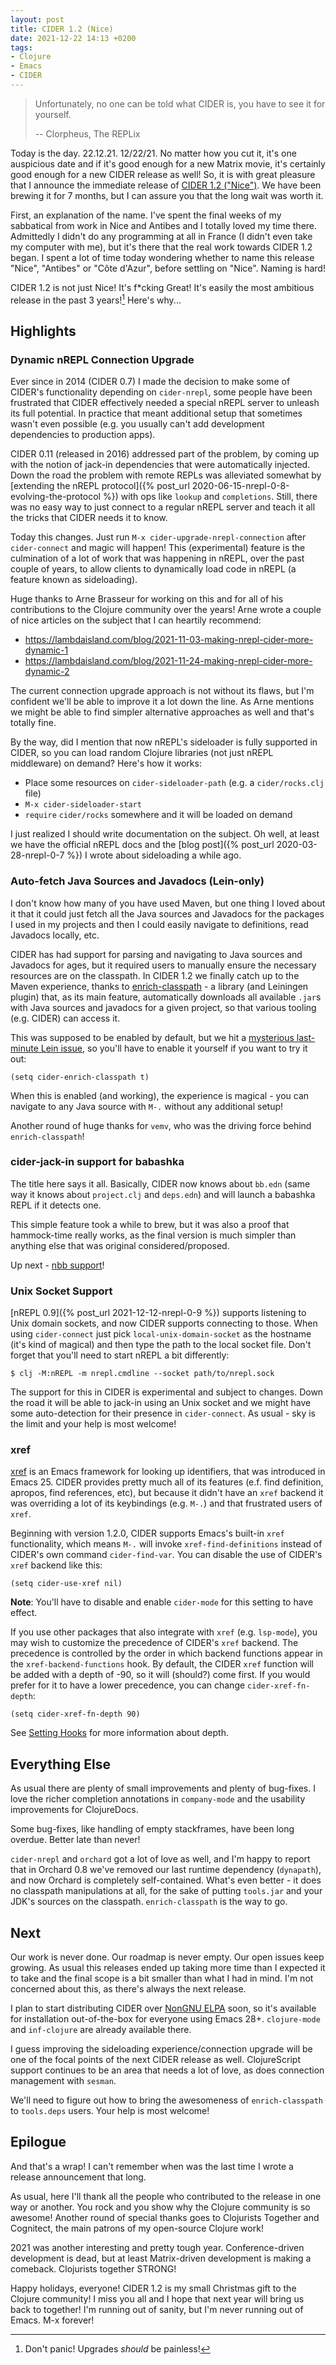 ```yaml
---
layout: post
title: CIDER 1.2 (Nice)
date: 2021-12-22 14:13 +0200
tags:
- Clojure
- Emacs
- CIDER
---
```


> Unfortunately, no one can be told what CIDER is, you have to see it for yourself.
>
> -- Clorpheus, The REPLix

Today is the day. 22.12.21. 12/22/21. No matter how you cut it, it's one auspicious date and if it's good enough for a new Matrix movie,
it's certainly good enough for a new CIDER release as well! So, it is with great pleasure that I announce the
immediate release of [CIDER 1.2 ("Nice")](https://github.com/clojure-emacs/cider/releases/tag/v1.2.0). We have been brewing it for 7 months, but I can assure you that the long wait was worth it.

First, an explanation of the name. I've spent the final weeks of my sabbatical from work in Nice and Antibes and I totally loved my time there.
Admittedly I didn't do any programming at all in France (I didn't even take my computer with me), but it's there that the real work towards
CIDER 1.2 began. I spent a lot of time today wondering whether to name this release "Nice", "Antibes" or "Côte d'Azur", before settling on "Nice". Naming is hard!

CIDER 1.2 is not just Nice! It's f*cking Great! It's easily the most ambitious release in the past 3 years![^1] Here's why...

## Highlights

### Dynamic nREPL Connection Upgrade

Ever since in 2014 (CIDER 0.7) I made the decision to make some of CIDER's functionality
depending on `cider-nrepl`, some people have been frustrated that CIDER
effectively needed a special nREPL server to unleash its full potential. In
practice that meant additional setup that sometimes wasn't even possible
(e.g. you usually can't add development dependencies to production apps).

CIDER 0.11 (released in 2016) addressed part of the problem, by coming up with
the notion of jack-in dependencies that were automatically injected. Down the
road the problem with remote REPLs was alleviated somewhat by [extending the
nREPL protocol]({% post_url 2020-06-15-nrepl-0-8-evolving-the-protocol %}) with
ops like `lookup` and `completions`. Still, there was no easy way to just
connect to a regular nREPL server and teach it all the tricks that CIDER needs
it to know.

Today this changes. Just run `M-x cider-upgrade-nrepl-connection` after
`cider-connect` and magic will happen!  This (experimental) feature is the
culmination of a lot of work that was happening in nREPL, over the past couple
of years, to allow clients to dynamically load code in nREPL (a feature known as sideloading).

Huge thanks to Arne Brasseur for working on this and for all of his
contributions to the Clojure community over the years! Arne wrote a couple
of nice articles on the subject that I can heartily recommend:

* <https://lambdaisland.com/blog/2021-11-03-making-nrepl-cider-more-dynamic-1>
* <https://lambdaisland.com/blog/2021-11-24-making-nrepl-cider-more-dynamic-2>

The current connection upgrade approach is not without its flaws, but I'm
confident we'll be able to improve it a lot down the line. As Arne mentions we
might be able to find simpler alternative approaches as well and that's totally fine.

By the way, did I mention that now nREPL's sideloader is fully supported in CIDER, so
you can load random Clojure libraries (not just nREPL middleware) on demand? Here's how it works:

* Place some resources on `cider-sideloader-path` (e.g. a `cider/rocks.clj` file)
* `M-x cider-sideloader-start`
* `require` `cider/rocks` somewhere and it will be loaded on demand

I just realized I should write documentation on the subject. Oh well, at least we have
the official nREPL docs and the [blog post]({% post_url 2020-03-28-nrepl-0-7 %}) I wrote about sideloading a while ago.

### Auto-fetch Java Sources and Javadocs (Lein-only)

I don't know how many of you have used Maven, but one thing I loved about it
that it could just fetch all the Java sources and Javadocs for the packages
I used in my projects and then I could easily navigate to definitions, read Javadocs locally, etc.

CIDER has had support for parsing and navigating to Java sources and Javadocs
for ages, but it required users to manually ensure the necessary resources are
on the classpath. In CIDER 1.2 we finally catch up to the Maven experience,
thanks to
[enrich-classpath](https://github.com/clojure-emacs/enrich-classpath) - a
library (and Leiningen plugin) that, as its main feature, automatically
downloads all available `.jar`s with Java sources and javadocs for a given
project, so that various tooling (e.g. CIDER) can access it.

This was supposed to be enabled by default, but we hit a [mysterious last-minute
Lein issue](https://github.com/technomancy/leiningen/issues/2777), so you'll
have to enable it yourself if you want to try it out:

``` emacs-lisp
(setq cider-enrich-classpath t)
```

When this is enabled (and working), the experience is magical - you can navigate
to any Java source with `M-.` without any additional setup!

Another round of huge thanks for `vemv`, who was the driving force behind `enrich-classpath`!

### cider-jack-in support for babashka

The title here says it all. Basically, CIDER now knows about `bb.edn` (same way it knows about `project.clj` and `deps.edn`)
and will launch a babashka REPL if it detects one.

This simple feature took a while to brew, but it was also a proof that hammock-time really works, as the final version is much simpler than anything else that was original considered/proposed.

Up next - [nbb support](https://github.com/clojure-emacs/cider/issues/3061)!

### Unix Socket Support

[nREPL 0.9]({% post_url 2021-12-12-nrepl-0-9 %}) supports listening to Unix domain sockets, and now CIDER supports connecting to those. When using `cider-connect` just
pick `local-unix-domain-socket` as the hostname (it's kind of magical) and then type the path to the local socket file. Don't forget that you'll need to start nREPL a bit differently:

``` shell
$ clj -M:nREPL -m nrepl.cmdline --socket path/to/nrepl.sock
```

The support for this in CIDER is experimental and subject to changes. Down the road it will be able to jack-in using an Unix socket and we might have some auto-detection for their presence in `cider-connect`. As usual - sky is the limit and your help is most welcome!

### xref

[xref](https://www.gnu.org/software/emacs/manual/html_node/emacs/Xref.html) is
an Emacs framework for looking up identifiers, that was introduced in
Emacs 25. CIDER provides pretty much all of its features (e.f. find definition,
apropos, find references, etc), but because it didn't have an `xref` backend it was overriding a
lot of its keybindings (e.g. `M-.`) and that frustrated users of `xref`.

Beginning with version 1.2.0, CIDER supports Emacs's built-in `xref`
functionality, which means `M-.` will invoke `xref-find-definitions` instead of
CIDER's own command `cider-find-var`. You can disable the use of CIDER's `xref` backend like this:

``` emacs-lisp
(setq cider-use-xref nil)
```

**Note**: You'll have to disable and enable `cider-mode` for this setting to have effect.

If you use other packages that also integrate with `xref` (e.g. `lsp-mode`), you may wish to customize the precedence of CIDER's `xref` backend. The precedence is controlled by the
order in which backend functions appear in the `xref-backend-functions` hook. By default, the CIDER `xref` function will be added with a depth of -90, so it will (should?) come first.
If you would prefer for it to have a lower precedence, you can change `cider-xref-fn-depth`:

``` emacs-lisp
(setq cider-xref-fn-depth 90)
```

See [Setting Hooks](https://www.gnu.org/software/emacs/manual/html_node/elisp/Setting-Hooks.html) for more information about depth.

## Everything Else

As usual there are plenty of small improvements and plenty of bug-fixes.
I love the richer completion annotations in `company-mode` and the usability
improvements for ClojureDocs.

Some bug-fixes, like handling of empty stackframes, have been long overdue.
Better late than never!

`cider-nrepl` and `orchard` got a lot of love as well, and I'm happy to report
that in Orchard 0.8 we've removed our last runtime dependency (`dynapath`), and now
Orchard is completely self-contained. What's even better - it does no
classpath manipulations at all, for the sake of putting `tools.jar` and
your JDK's sources on the classpath. `enrich-classpath` is the way to go.

## Next

Our work is never done. Our roadmap is never empty. Our open issues keep growing.
As usual this releases ended up taking more time than I expected it to take and the
final scope is a bit smaller than what I had in mind. I'm not concerned about this, as there's always the next release.

I plan to start distributing CIDER over [NonGNU ELPA](https://elpa.nongnu.org/nongnu/) soon, so it's available for
installation out-of-the-box for everyone using Emacs 28+. `clojure-mode` and `inf-clojure` are already available there.

I guess improving the sideloading experience/connection upgrade will be one of the focal points of the next CIDER release as well. ClojureScript support continues to be an area that needs a lot of love, as does connection management with `sesman`.

We'll need to figure out how to bring the awesomeness of `enrich-classpath` to `tools.deps` users. Your help is most welcome!

## Epilogue

And that's a wrap! I can't remember when was the last time I wrote a release announcement that long.

As usual, here I'll thank all the people who contributed to the release in one way or another. You rock and you show why the Clojure community is so awesome! Another round of special thanks goes to Clojurists Together and Cognitect, the main patrons of my open-source Clojure work!

2021 was another interesting and pretty tough year. Conference-driven development is dead, but at least Matrix-driven development is making a comeback.
Clojurists together STRONG!

Happy holidays, everyone! CIDER 1.2 is my small Christmas gift to the Clojure community! I miss you all and I hope that next year will bring us back to together! I'm running out of sanity, but I'm never running out of Emacs. M-x forever!

[^1]: Don't panic! Upgrades *should* be painless!
